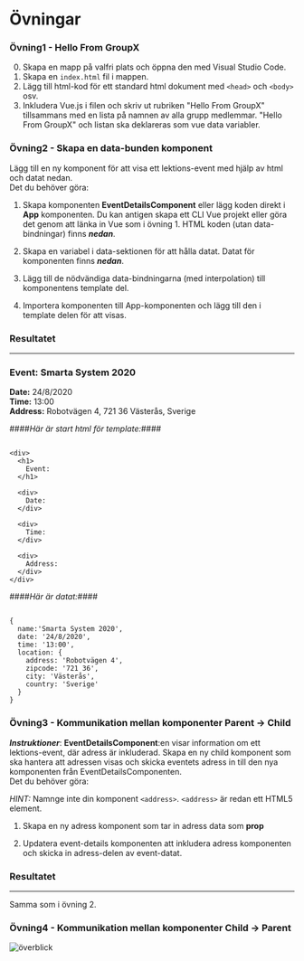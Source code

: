 # Övningar

### Övning1 - Hello From GroupX
0. Skapa en mapp på valfri plats och öppna den med Visual Studio Code.
1. Skapa en `index.html` fil i mappen.
2. Lägg till html-kod för ett standard html dokument med `<head>` och `<body>` osv.
3. Inkludera Vue.js i filen och skriv ut rubriken "Hello From GroupX" tillsammans med en lista på namnen av alla grupp medlemmar.
"Hello From GroupX" och listan ska deklareras som vue data variabler.

### Övning2 - Skapa en data-bunden komponent
Lägg till en ny komponent för att visa ett lektions-event med hjälp av html och datat nedan.<br>
Det du behöver göra:

1. Skapa komponenten **EventDetailsComponent** eller lägg koden direkt i **App** komponenten.
Du kan antigen skapa ett CLI Vue projekt eller göra det genom att länka in Vue som i övning 1. 
HTML koden (utan data-bindningar) finns **_nedan_**.

2. Skapa en variabel i data-sektionen för att hålla datat. 
Datat för komponenten finns **_nedan_**.

3. Lägg till de nödvändiga data-bindningarna (med interpolation) till komponentens template del.
  
4. Importera komponenten till App-komponenten och lägg till den i template delen för att visas.

### Resultatet
---
### Event: Smarta System 2020
**Date:** 24/8/2020 <br>
**Time:** 13:00 <br>
**Address:** Robotvägen 4, 721 36 Västerås, Sverige <br>


####_Här är start html för template:_####

```

<div>
  <h1>
    Event:
  </h1>
  
  <div>
    Date:
  </div>
  
  <div>
    Time:
  </div>
  
  <div>
    Address:
  </div>
</div>

```

  

####_Här är datat:_####

```

{
  name:'Smarta System 2020', 
  date: '24/8/2020', 
  time: '13:00', 
  location: { 
    address: 'Robotvägen 4', 
    zipcode: '721 36', 
    city: 'Västerås', 
    country: 'Sverige'
  }
}

```

### Övning3 - Kommunikation mellan komponenter Parent -> Child
**_Instruktioner_**: **EventDetailsComponent**:en visar information om ett lektions-event, där adress är inkluderad.
Skapa en ny child komponent som ska hantera att adressen visas och skicka eventets adress in till den nya komponenten från EventDetailsComponenten.<br>
Det du behöver göra:

_HINT:_ Namnge inte din komponent `<address>`. `<address>` är redan ett HTML5 element.

1. Skapa en ny adress komponent som tar in adress data som **prop** 

2. Updatera event-details komponenten att inkludera adress komponenten och skicka in adress-delen av event-datat.

### Resultatet
---
Samma som i övning 2.

### Övning4 - Kommunikation mellan komponenter Child -> Parent

![överblick](https://github.com/abbjoafli/Programmering-1/blob/master/3.Vue/%C3%B6vningar/SmartaSystemExercise4.PNG)
